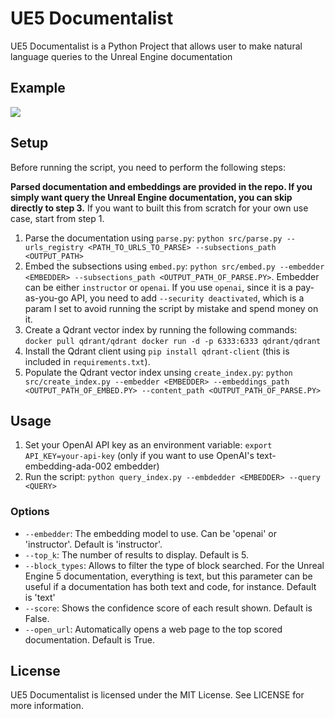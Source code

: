 # UE5 Documentalist

UE5 Documentalist is a Python Project that allows user to make natural language queries to the Unreal Engine documentation

## Example

![](./resources/example_use.gif)

## Setup

Before running the script, you need to perform the following steps:

**Parsed documentation and embeddings are provided in the repo. If you simply want query the Unreal Engine documentation, you can skip directly to step 3.**
If you want to built this from scratch for your own use case, start from step 1.

1. Parse the documentation using `parse.py`: `python src/parse.py --urls_registry <PATH_TO_URLS_TO_PARSE> --subsections_path <OUTPUT_PATH>`
2. Embed the subsections using `embed.py`: `python src/embed.py --embedder <EMBEDDER> --subsections_path <OUTPUT_PATH_OF_PARSE.PY>`. Embedder can be either `instructor` or `openai`. If you use `openai`, since it is a pay-as-you-go API, you need to add `--security deactivated`, which is a param I set to avoid running the script by mistake and spend money on it.
3. Create a Qdrant vector index by running the following commands: `docker pull qdrant/qdrant docker run -d -p 6333:6333 qdrant/qdrant`
4. Install the Qdrant client using `pip install qdrant-client` (this is included in `requirements.txt`).
5. Populate the Qdrant vector index unsing `create_index.py`: `python src/create_index.py --embedder <EMBEDDER> --embeddings_path <OUTPUT_PATH_OF_EMBED.PY> --content_path <OUTPUT_PATH_OF_PARSE.PY>`

## Usage

1. Set your OpenAI API key as an environment variable: `export API_KEY=your-api-key` (only if you want to use OpenAI's text-embedding-ada-002 embedder)
2. Run the script: `python query_index.py --embdedder <EMBEDDER> --query <QUERY>`

### Options

- `--embedder`: The embedding model to use. Can be 'openai' or 'instructor'. Default is 'instructor'.
- `--top_k`: The number of results to display. Default is 5.
- `--block_types`: Allows to filter the type of block searched. For the Unreal Engine 5 documentation, everything is text, but this parameter can be useful if a documentation has both text and code, for instance. Default is 'text'
- `--score`: Shows the confidence score of each result shown. Default is False.
- `--open_url`: Automatically opens a web page to the top scored documentation. Default is True.

## License

UE5 Documentalist is licensed under the MIT License. See LICENSE for more information.


